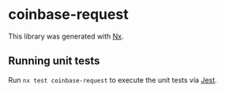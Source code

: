 # coinbase-request

This library was generated with [Nx](https://nx.dev).

## Running unit tests

Run `nx test coinbase-request` to execute the unit tests via [Jest](https://jestjs.io).
